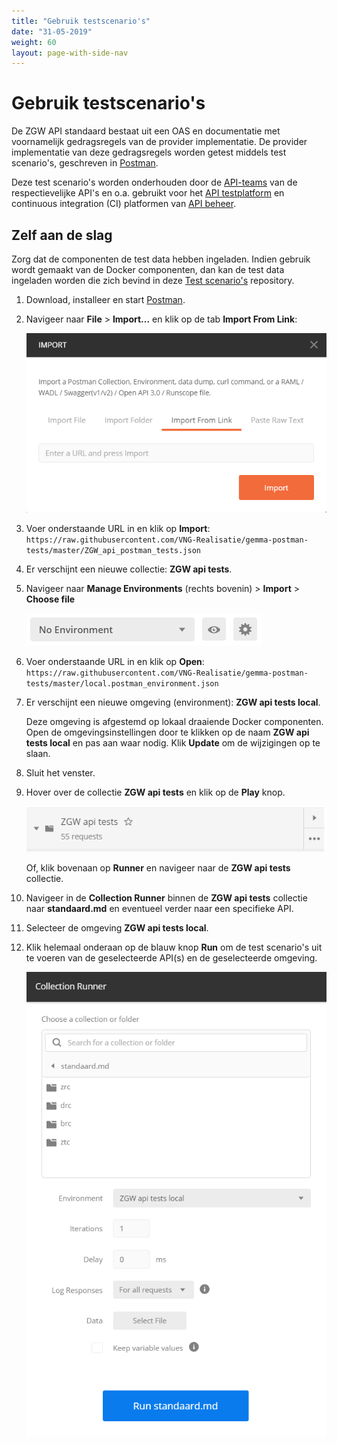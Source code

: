 ```yaml
---
title: "Gebruik testscenario's"
date: "31-05-2019"
weight: 60
layout: page-with-side-nav
---
```


# Gebruik testscenario's

De ZGW API standaard bestaat uit een OAS en documentatie met voornamelijk gedragsregels van de
provider implementatie. De provider implementatie van deze gedragsregels worden getest middels test
scenario's, geschreven in [Postman].

Deze test scenario's worden onderhouden door de [API-teams] van de respectievelijke API's en o.a.
gebruikt voor het [API testplatform] en continuous integration (CI) platformen van [API beheer].

## Zelf aan de slag

Zorg dat de componenten de test data hebben ingeladen. Indien gebruik wordt gemaakt van de Docker
componenten, dan kan de test data ingeladen worden die zich bevind in deze [Test scenario's]
repository.

1. Download, installeer en start [Postman].

1. Navigeer naar **File** \> **Import...** en klik op de tab **Import From Link**:

   ![import_collection](./_assets/import_collection.png)

1. Voer onderstaande URL in en klik op **Import**:
   `https://raw.githubusercontent.com/VNG-Realisatie/gemma-postman-tests/master/ZGW_api_postman_tests.json`

1. Er verschijnt een nieuwe collectie: **ZGW api tests**.

1. Navigeer naar **Manage Environments** (rechts bovenin) \> **Import** \> **Choose file**

   ![import_environment](./_assets/import_environment.png)

1. Voer onderstaande URL in en klik op **Open**:
   `https://raw.githubusercontent.com/VNG-Realisatie/gemma-postman-tests/master/local.postman_environment.json`

1. Er verschijnt een nieuwe omgeving (environment): **ZGW api tests local**.

   Deze omgeving is afgestemd op lokaal draaiende Docker componenten. Open de omgevingsinstellingen
   door te klikken op de naam **ZGW api tests local** en pas aan waar nodig. Klik **Update** om de
   wijzigingen op te slaan.

1. Sluit het venster.

1. Hover over de collectie **ZGW api tests** en klik op de **Play** knop.

   ![import_environment](./_assets/start_runner.png)

   Of, klik bovenaan op **Runner** en navigeer naar de **ZGW api tests** collectie.

1. Navigeer in de **Collection Runner** binnen de **ZGW api tests** collectie naar **standaard.md**
   en eventueel verder naar een specifieke API.

1. Selecteer de omgeving **ZGW api tests local**.

1. Klik helemaal onderaan op de blauw knop **Run** om de test scenario's uit te voeren van de
   geselecteerde API(s) en de geselecteerde omgeving.

   ![import_environment](./_assets/run_collection.png)

[Test scenario's]: https://github.com/VNG-Realisatie/gemma-postman-tests
[Zaakgericht werken (ZGW) API's]: https://github.com/VNG-Realisatie/gemma-zaken
[API-teams]: https://github.com/VNG-Realisatie
[Postman]: https://www.getpostman.com/downloads/
[API testplatform]: https://github.com/VNG-Realisatie/api-testvoorziening
[API beheer]: https://github.com/VNG-Realisatie/api-beheer
